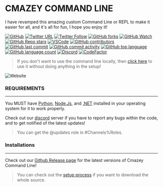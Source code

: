 # CMAZEY COMMAND LINE

I have revamped this amazing custom Command Line or REPL to make it easier for all, and it's all for fun, I hope you enjoy it!
  
  [![GitHub](https://img.shields.io/github/license/cmazey/cmazey-command-line?style=plastic)](https://github.com/cmazey/cmazey-command-line/blob/main/license)
  [![Twitter URL](https://img.shields.io/twitter/url?style=social&url=https%3A%2F%2Fgit.coltondogportraits.com%2F)](https://twitter.com/intent/tweet?text=Wow:&url=https%3A%2F%2Fgit.coltondogportraits.com%2F)
  [![Twitter Follow](https://img.shields.io/twitter/follow/cmazeyRBLX?style=social)](https://twitter.com/intent/follow?screen_name=cmazeyRBLX)
  [![GitHub forks](https://img.shields.io/github/forks/cmazey/cmazey-command-line?style=social)](https://github.com/cmazey/cmazey-command-line/fork)
  [![GitHub Watch](https://img.shields.io/github/watchers/cmazey/cmazey-command-line?style=social)](https://github.com/cmazey/cmazey-command-line/)
  [![GitHub Repo stars](https://img.shields.io/github/stars/cmazey/cmazey-command-line?style=social)](https://github.com/cmazey/cmazey-command-line/stargazers)
  [![VSCode](https://img.shields.io/badge/Made%20in-VSCode-informational?style=plastic)](https://code.visualstudio.com/)
  [![GitHub contributors](https://img.shields.io/github/contributors/cmazey/cmazey-command-line?style=plastic)](https://img.shields.io/github/contributors/cmazey/cmazey-command-line?style=plastic)
  [![GitHub last commit](https://img.shields.io/github/last-commit/cmazey/cmazey-command-line?style=plastic)](https://img.shields.io/github/last-commit/cmazey/cmazey-command-line)
  [![GitHub commit activity](https://img.shields.io/github/commit-activity/w/cmazey/cmazey-command-line?style=plastic)](https://img.shields.io/github/commit-activity/w/cmazey/cmazey-command-line?style=plastic)
  [![GitHub top language](https://img.shields.io/github/languages/top/cmazey/cmazey-command-line?style=plastic)](https://img.shields.io/github/languages/top/cmazey/cmazey-command-line)
  [![GitHub language count](https://img.shields.io/github/languages/count/cmazey/cmazey-command-line?style=plastic)](https://img.shields.io/github/languages/count/cmazey/cmazey-command-line)
  [![Discord](https://img.shields.io/discord/1013992651676205128)](https://discord.gg/MP6DhTjzfj)
  [![CodeFactor](https://www.codefactor.io/repository/github/cmazey/cmazey-command-line/badge/main)](https://www.codefactor.io/repository/github/cmazey/cmazey-command-line/overview/main)


> If you don't want to use the command line locally, then [click here](https://replit.com/@NotCmazey/cmazey-command-line?v=1) to use it without doing anything in the setup! 
<img alt="Website" src="https://img.shields.io/website?style=plastic&url=https%3A%2F%2Freplit.com%2F%40NotCmazey%2Fcmazey-command-line%3Fv%3D1">


### REQUIREMENTS
------------------
You MUST have [Python](https://www.python.org/downloads/), [Node.Js](https://nodejs.org/en/), and [.NET](https://dotnet.microsoft.com/en-us/download) installed in your operating system for it to work properly.

Check out our [discord](https://discord.gg/MP6DhTjzfj) server if you have to report any bugs within the code, and to get notified of the latest updates!
> You can get the @updates role in #Channels%Roles.

### Installations
------------------
Check out our [Github Release page](https://github.com/cmazey/cmazey-command-line/releases) for the latest versions of Cmazey Command Line!
> You can check out the [setup process](https://github.com/cmazey/cmazey-command-line/blob/main/Cmd-REPL/re/readme.md) if you want to download the whole source.
